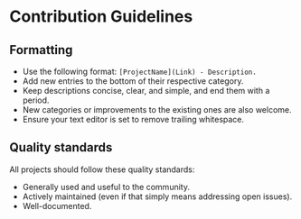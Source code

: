 # Contribution Guidelines

## Formatting

- Use the following format: `[ProjectName](Link) - Description.`
- Add new entries to the bottom of their respective category.
- Keep descriptions concise, clear, and simple, and end them with a period.
- New categories or improvements to the existing ones are also welcome.
- Ensure your text editor is set to remove trailing whitespace.

## Quality standards

All projects should follow these quality standards:

- Generally used and useful to the community.
- Actively maintained (even if that simply means addressing open issues).
- Well-documented.

